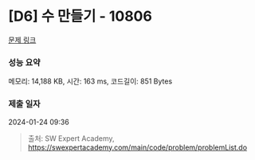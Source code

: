 # [D6] 수 만들기 - 10806 

[문제 링크](https://swexpertacademy.com/main/code/problem/problemDetail.do?contestProbId=AXTC4piqD_IDFASe) 

### 성능 요약

메모리: 14,188 KB, 시간: 163 ms, 코드길이: 851 Bytes

### 제출 일자

2024-01-24 09:36



> 출처: SW Expert Academy, https://swexpertacademy.com/main/code/problem/problemList.do